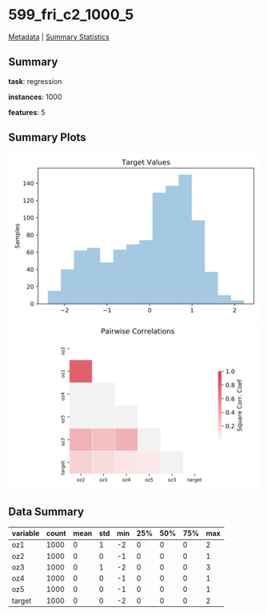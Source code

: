 # 599_fri_c2_1000_5

[Metadata](metadata.yaml) | [Summary Statistics](summary_stats.csv)

## Summary

**task**: regression

**instances**: 1000

**features**: 5

## Summary Plots

![Labels](label.svg)
![Corr](corr.svg)

## Data Summary

|	variable	|	count	|	mean	|	std	|	min	|	25%	|	50%	|	75%	|	max|
| --- | --- | --- | --- | --- | --- | --- | --- | --- |
|	oz1	|	1000	|	0	|	1	|	-2	|	0	|	0	|	0	|	2
|	oz2	|	1000	|	0	|	0	|	-1	|	0	|	0	|	0	|	1
|	oz3	|	1000	|	0	|	1	|	-2	|	0	|	0	|	0	|	3
|	oz4	|	1000	|	0	|	0	|	-1	|	0	|	0	|	0	|	1
|	oz5	|	1000	|	0	|	0	|	-1	|	0	|	0	|	0	|	1
|	target	|	1000	|	0	|	0	|	-2	|	0	|	0	|	0	|	2

